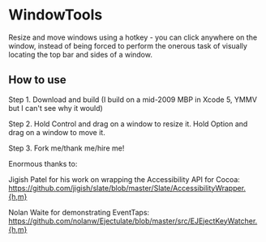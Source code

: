 WindowTools
===========

Resize and move windows using a hotkey - you can click anywhere on the window, instead of
being forced to perform the onerous task of visually locating the top bar and sides of a
window.

How to use
----------

Step 1. Download and build (I build on a mid-2009 MBP in Xcode 5, YMMV but I can't see why it would)

Step 2. Hold Control and drag on a window to resize it. Hold Option and drag on a window to move it.

Step 3. Fork me/thank me/hire me!

Enormous thanks to:

Jigish Patel for his work on wrapping the Accessibility API for Cocoa:
  https://github.com/jigish/slate/blob/master/Slate/AccessibilityWrapper.{h,m}
  
Nolan Waite for demonstrating EventTaps:
  https://github.com/nolanw/Ejectulate/blob/master/src/EJEjectKeyWatcher.{h,m}
